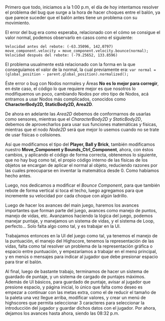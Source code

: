 Primero que todo, iniciamos a la 1:00 p.m, el día de hoy intentamos resolver el problema del bug que surge a la hora de hacer choques entre el balón, ya que parece suceder que el balón antes tiene un problema con su movimiento.

El error del bug era como esperaba, relacionado con el cómo se consigue el valor normal, podemos observarlo en casos como el siguiente:

```Godot 4
Velocidad antes del rebote: (-63.35096, 142.0797)
move_component.velocity = move_component.velocity.bounce(normal);
Velocidad después del rebote: (-79.25652, 133.8596)
```

El problema usualmente está relacionado con la forma en la que conseguíamos el valor de la normal, la cual previamente era:
```var normal = (global_position - parent.global_position).normalized();```

Éste error o bug con Nodos normales y Áreas **No es lo mejor para corregir**, en éste caso, el código lo que requiere mejor es que nosotros lo modifiquemos un poco, cambiando Nodos por otro tipo de Nodos, acá entramos a usar Nodos más complicados, conocidos como **CharacterBody2D, StaticBody2D, Area2D**.

De ahora en adelante las *Area2D* debemos de conformarnos de usarlas como sensores, mientras que el *CharacterBody2D y StaticBody2D*, debemos de aprovecharlos para usar sus funciones matemáticas y físicas, mientras que el nodo *Node2D* será que mejor lo usemos cuando no se trate de usar físicas o colisiones.

Así que modificamos el tipo del **Player, Ball y Brick**, también modificamos nuestro **Move_Component y Bounds_Ctrl_Component**, ahora, con éstos cambios, y aplicando el código de forma correcta, obtenemos lo siguiente, que no hay bug como tal, el propio código interno de las físicas de los objetos se encargan de aplicar el normal al objeto, reduciendo razones por las cuales preocuparse en inventar la matemática desde 0. Como habíamos hecho antes.

Luego, nos dedicamos a modificar el *Bounce Component*, para que también rebote de forma vertical si toca el techo, luego agregamos para que incremente su velocidad por cada choque con algún ladrillo. 

Luego de hacer los avances del main juego, haremos los avances importantes que forman parte del juego, avances como manejo de puntos, manejo de vidas, etc. Avanzamos haciendo la lógica del juego, podemos manejar puntaje, y manejamos un sistema de vidas, y el sistema de Loop, perfecto... Solo falta algo como tal, y es trabajar en la UI.

Trabajamos entonces en la UI del juego como tal, ya tenemos el manejo de la puntuación, el manejo del Highscore, tenemos la representación de las vidas, falta como tal resolver un problema de la representación gráfica o espacio entre puntuación, y empezaríamos a trabajar en el menú principal, y en menús o mensajes para indicar al jugador que debe presionar espacio para tirar el balón.

Al final, luego de bastante trabajo, terminamos de hacer un sistema de guardado de puntaje, y un sistema de cargado de puntajes máximos. Además de UI básicos, para guardado de puntaje, avisar al jugador que presione espacio, y página inicial, lo único que falta como deseo es empezar a continuar con las metas extra, como el de reducir el tamaño de la paleta una vez llegue arriba, modificar valores, y crear un menú de highscores que permita seleccionar 3 caracteres para seleccionar la introducción del jugador y guardar dichos datos con el jugador. Por ahora, dejamos los avances hasta ahora, siendo las 08:32 p.m.


